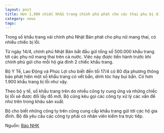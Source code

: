 ```yaml
---
layout: post
title: Hơn 1,900 chiếc khẩu trang chính phủ phát cho các thai phụ bị dính bẩn
category: news
tags: 
---
```

Trong số khẩu trang vải chính phủ Nhật Bản phát cho phụ nữ mang thai, có nhiều chiếc bị lỗi.

Từ ngày 14/4, chính phủ Nhật Bản bắt đầu gửi tổng số 500.000 khẩu trang tới các phụ nữ mang thai trên cả nước. Việc này được tiến hành trước khi chính phủ gửi cho mỗi hộ gia đình 2 chiếc khẩu trang.

Bộ Y Tế, Lao Động và Phúc Lợi cho biết đến tối 17/4 có 80 địa phương thông báo phát hiện một số khẩu trang có vết bẩn, dính tóc hay bụi bẩn. Có hơn 1.900 khẩu trang bị lỗi như vậy.

Theo bộ y tế, số khẩu trang trên do nhiều công ty cung ứng và những chiếc bị lỗi sẽ được đổi lấy đồ mới. Bộ cũng kêu gọi các công ty xử lý các vấn đề như trên trong khâu sản xuất.

Bộ cho biết những công ty trên cũng cung cấp khẩu trang gửi tới các hộ gia đình. Bộ đã yêu cầu các công ty phải có nhân viên kiểm tra trực tiếp.

Nguồn: [Báo NHK](https://www3.nhk.or.jp/news/html/20200419/k10012394971000.html?utm_int=news-new_contents_list-items_065)